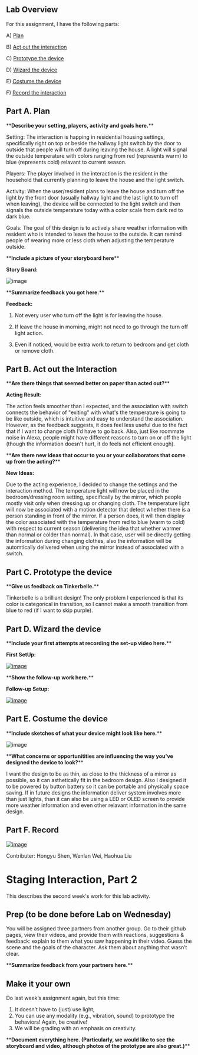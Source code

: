 ## Lab Overview

For this assignment, I have the following parts:

A) [Plan](#part-a-plan) 

B) [Act out the interaction](#part-b-act-out-the-interaction) 

C) [Prototype the device](#part-c-prototype-the-device)

D) [Wizard the device](#part-d-wizard-the-device) 

E) [Costume the device](#part-e-costume-the-device)

F) [Record the interaction](#part-f-record)


## Part A. Plan 

\*\***Describe your setting, players, activity and goals here.**\*\*

Setting: The interaction is happing in residential housing settings, specifically right on top or beside the hallway light switch by the door to outside that people will turn off during leaving the house. A light will signal the outside temperature with colors ranging from red (represents warm) to blue (represents cold) relavant to current season.

Players: The player involved in the interaction is the resident in the household that currently planning to leave the house and the light switch.

Activity: When the user/resident plans to leave the house and turn off the light by the front door (usually hallway light and the last light to turn off when leaving), the device will be connected to the light switch and then signals the outside temperature today with a color scale from dark red to dark blue.

Goals: The goal of this design is to actively share weather information with resident who is intended to leave the house to the outside. It can remind people of wearing more or less cloth when adjusting the temperature outside.

\*\***Include a picture of your storyboard here**\*\*

**Story Board:**

![image](https://user-images.githubusercontent.com/42874337/132273124-b62354fc-717b-4fe9-9394-f5613996822b.png)

\*\***Summarize feedback you got here.**\*\*

**Feedback:**

1) Not every user who turn off the light is for leaving the house.

2) If leave the house in morning, might not need to go through the turn off light action.

3) Even if noticed, would be extra work to return to bedroom and get cloth or remove cloth.


## Part B. Act out the Interaction

\*\***Are there things that seemed better on paper than acted out?**\*\*

**Acting Result:**

The action feels smoother than I expected, and the association with switch connects the behavior of "exiting" with what's the temperature is going to be like outside, which is intuitive and easy to understand the association. However, as the feedback suggests, it does feel less useful due to the fact that if I want to change cloth I'd have to go back. Also, just like roommate noise in Alexa, people might have different reasons to turn on or off the light (though the information doesn't hurt, it do feels not efficient enough).

\*\***Are there new ideas that occur to you or your collaborators that come up from the acting?**\*\*

**New Ideas:**

Due to the acting experience, I decided to change the settings and the interaction method. The temperature light will now be placed in the bedroom/dressing room setting, specifically by the mirror, which people mostly visit only when dressing up or changing cloth. The temperature light will now be associated with a motion detector that detect whether there is a person standing in front of the mirror. If a person does, it will then display the color associated with the temperature from red to blue (warm to cold) with respect to current season (delivering the idea that whether warmer than normal or colder than normal). In that case, user will be directly getting the information during changing clothes, also the information will be automtically delivered when using the mirror instead of associated with a switch.


## Part C. Prototype the device

\*\***Give us feedback on Tinkerbelle.**\*\*

Tinkerbelle is a brilliant design! The only problem I experienced is that its color is categorical in transition, so I cannot make a smooth transition from blue to red (if I want to skip purple).


## Part D. Wizard the device

\*\***Include your first attempts at recording the set-up video here.**\*\*

**First SetUp:**

[![image](https://user-images.githubusercontent.com/42874337/132278584-f5033e5b-4604-4d71-b578-11c9b7a78457.png)](https://drive.google.com/file/d/1RqFuBfOTK79hKTt1qTOuxZC4Meb8LcjT/view?usp=sharing)

\*\***Show the follow-up work here.**\*\*

**Follow-up Setup:**

[![image](https://user-images.githubusercontent.com/42874337/132279502-f09d27c3-0d7c-434f-8ed6-3a5d42ff3018.png)](https://drive.google.com/file/d/1U0sXsZ3yTmBszmU2Z3lJ66vWlRolq084/view?usp=sharing)


## Part E. Costume the device

\*\***Include sketches of what your device might look like here.**\*\*

![image](https://user-images.githubusercontent.com/42874337/132280544-017f1aa2-d221-4bc4-911f-170cff9135a8.png)


\*\***What concerns or opportunitities are influencing the way you've designed the device to look?**\*\*

I want the design to be as thin, as close to the thickness of a mirror as possible, so it can asthetically fit in the bedroom design. Also I designed it to be powered by button battery so it can be portable and physically space saving. If in future designs the information deliver system involves more than just lights, than it can also be using a LED or OLED screen to provide more weather information and even other relavant information in the same design.


## Part F. Record

[![image](https://user-images.githubusercontent.com/42874337/132276912-d56f8408-fe02-4a48-b7ce-1a56d9c2369e.png)](https://drive.google.com/file/d/1VjAQrg9nY_Y2pPlKR1j6hw2vRbeYWdGP/view?usp=sharing)

Contributer: Hongyu Shen, Wenlan Wei, Haohua Liu


# Staging Interaction, Part 2 

This describes the second week's work for this lab activity.


## Prep (to be done before Lab on Wednesday)

You will be assigned three partners from another group. Go to their github pages, view their videos, and provide them with reactions, suggestions & feedback: explain to them what you saw happening in their video. Guess the scene and the goals of the character. Ask them about anything that wasn’t clear. 

\*\***Summarize feedback from your partners here.**\*\*

## Make it your own

Do last week’s assignment again, but this time: 
1) It doesn’t have to (just) use light, 
2) You can use any modality (e.g., vibration, sound) to prototype the behaviors! Again, be creative!
3) We will be grading with an emphasis on creativity. 

\*\***Document everything here. (Particularly, we would like to see the storyboard and video, although photos of the prototype are also great.)**\*\*
